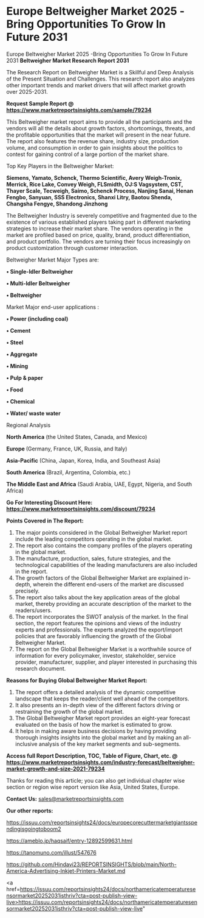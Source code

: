 # Europe Beltweigher Market 2025 -Bring Opportunities To Grow In Future 2031
Europe Beltweigher Market 2025 -Bring Opportunities To Grow In Future 2031
<strong>Beltweigher Market Research Report 2031</strong>

The Research Report on Beltweigher Market is a Skillful and Deep Analysis of the Present Situation and Challenges. This research report also analyzes other important trends and market drivers that will affect market growth over 2025-2031.

<strong>Request Sample Report @ <a href=https://www.marketreportsinsights.com/sample/79234>https://www.marketreportsinsights.com/sample/79234</a></strong>

This Beltweigher market report aims to provide all the participants and the vendors will all the details about growth factors, shortcomings, threats, and the profitable opportunities that the market will present in the near future. The report also features the revenue share, industry size, production volume, and consumption in order to gain insights about the politics to contest for gaining control of a large portion of the market share.

Top Key Players in the Beltweigher Market:

<strong>Siemens, Yamato, Schenck, Thermo Scientific, Avery Weigh-Tronix, Merrick, Rice Lake, Convey Weigh, FLSmidth, OJ:S Vagsystem, CST, Thayer Scale, Tecweigh, Saimo, Schenck Process, Nanjing Sanai, Henan Fengbo, Sanyuan, SSS Electronics, Shanxi Litry, Baotou Shenda, Changsha Fengye, Shandong Jinzhong</strong>

The Beltweigher Industry is severely competitive and fragmented due to the existence of various established players taking part in different marketing strategies to increase their market share. The vendors operating in the market are profiled based on price, quality, brand, product differentiation, and product portfolio. The vendors are turning their focus increasingly on product customization through customer interaction.

Beltweigher Market Major Types are:

<strong>• Single-Idler Beltweigher

• Multi-Idler Beltweigher

• Beltweigher</strong>

Market Major end-user applications :

<strong>• Power (including coal)

• Cement

• Steel

• Aggregate

• Mining

• Pulp & paper

• Food

• Chemical

• Water/ waste water</strong>

Regional Analysis

</u><strong><b>North America</b></strong> (the United States, Canada, and Mexico)

<strong><b>Europe </b></strong>(Germany, France, UK, Russia, and Italy)

<strong><b>Asia-Pacific</b></strong> (China, Japan, Korea, India, and Southeast Asia)

<strong><b>South America</b></strong> (Brazil, Argentina, Colombia, etc.)

<strong><b>The Middle East and Africa</b></strong> (Saudi Arabia, UAE, Egypt, Nigeria, and South Africa)

<strong>Go For Interesting Discount Here: <a href=https://www.marketreportsinsights.com/discount/79234>https://www.marketreportsinsights.com/discount/79234</a></strong>

<strong>Points Covered in The Report:</strong>
<ol>
  <li>The major points considered in the Global Beltweigher Market report include the leading competitors operating in the global market.</li>
  <li>The report also contains the company profiles of the players operating in the global market.</li>
  <li>The manufacture, production, sales, future strategies, and the technological capabilities of the leading manufacturers are also included in the report.</li>
  <li>The growth factors of the Global Beltweigher Market are explained in-depth, wherein the different end-users of the market are discussed precisely.</li>
  <li>The report also talks about the key application areas of the global market, thereby providing an accurate description of the market to the readers/users.</li>
  <li>The report incorporates the SWOT analysis of the market. In the final section, the report features the opinions and views of the industry experts and professionals. The experts analyzed the export/import policies that are favorably influencing the growth of the Global Beltweigher Market.</li>
  <li>The report on the Global Beltweigher Market is a worthwhile source of information for every policymaker, investor, stakeholder, service provider, manufacturer, supplier, and player interested in purchasing this research document.</li>
</ol>
<strong>Reasons for Buying Global Beltweigher Market Report:</strong>

<ol>
  <li>The report offers a detailed analysis of the dynamic competitive landscape that keeps the reader/client well ahead of the competitors.</li>
  <li>It also presents an in-depth view of the different factors driving or restraining the growth of the global market.</li>
  <li>The Global Beltweigher Market report provides an eight-year forecast evaluated on the basis of how the market is estimated to grow.</li>
  <li>It helps in making aware business decisions by having providing thorough insights insights into the global market and by making an all-inclusive analysis of the key market segments and sub-segments.</li>
</ol>
<strong>Access full Report Description, TOC, Table of Figure, Chart, etc. @ <a href=https://www.marketreportsinsights.com/industry-forecast/beltweigher-market-growth-and-size-2021-79234>https://www.marketreportsinsights.com/industry-forecast/beltweigher-market-growth-and-size-2021-79234</a></strong>


Thanks for reading this article; you can also get individual chapter wise section or region wise report version like Asia, United States, Europe.

<strong>Contact Us:</strong>
sales@marketreportsinsights.com

<strong>Our other reports:</strong>

<a href=https://issuu.com/reportsinsights24/docs/europecorecuttermarketgiantsspendingisgoingtoboom2>https://issuu.com/reportsinsights24/docs/europecorecuttermarketgiantsspendingisgoingtoboom2</a>

<a href=https://ameblo.jp/haqsaif/entry-12892599631.html>https://ameblo.jp/haqsaif/entry-12892599631.html</a>

<a href=https://tanomuno.com/illust/547676>https://tanomuno.com/illust/547676</a>

<a href=https://github.com/Hindavi23/REPORTSINSIGHTS/blob/main/North-America-Advertising-Inkjet-Printers-Market.md>https://github.com/Hindavi23/REPORTSINSIGHTS/blob/main/North-America-Advertising-Inkjet-Printers-Market.md</a>

<a href=https://issuu.com/reportsinsights24/docs/northamericatemperaturesensormarket20252031isthriv?cta=post-publish-view-live>https://issuu.com/reportsinsights24/docs/northamericatemperaturesensormarket20252031isthriv?cta=post-publish-view-live</a>"
